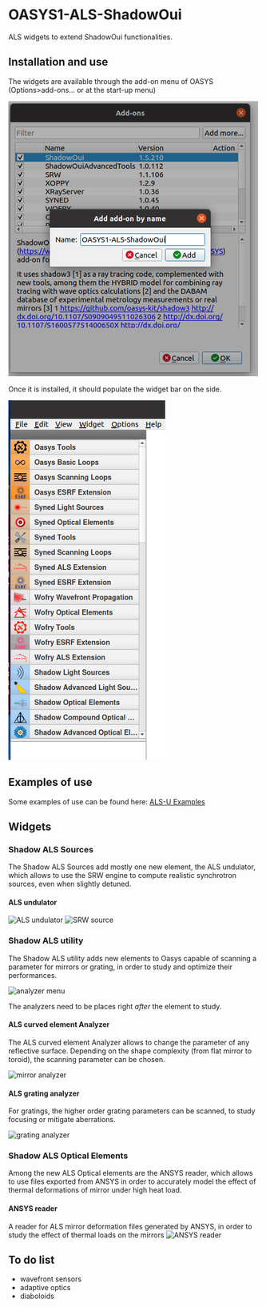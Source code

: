 # OASYS1-ALS-ShadowOui
ALS widgets to extend ShadowOui functionalities.

## Installation and use
The widgets are available through the add-on menu of OASYS (Options>add-ons... or at the start-up menu)

![addons menu](https://github.com/oasys-als-kit/OASYS1-ALS-ShadowOui/blob/master/images/addons.png "Add-on menu")

Once it is installed, it should populate the widget bar on the side.

![side menu](https://github.com/oasys-als-kit/OASYS1-ALS-ShadowOui/blob/master/images/sidemenu.png "side menu")

## Examples of use
Some examples of use can be found here: [ALS-U Examples](https://github.com/awojdyla/ALS-U_Examples)

## Widgets

### Shadow ALS Sources
The Shadow ALS Sources add mostly one new element, the ALS undulator, which allows to use the SRW engine to compute realistic synchrotron sources, even when slightly detuned.

#### ALS undulator

![ALS undulator](https://github.com/oasys-als-kit/OASYS1-ALS-ShadowOui/blob/master/images/als_undulator.png "ALS undulator") 
![SRW source](https://github.com/oasys-als-kit/OASYS1-ALS-ShadowOui/blob/master/images/srw_tab2.png "SRW  source")

### Shadow ALS utility

The Shadow ALS utility adds new elements to Oasys capable of scanning a parameter for mirrors or grating, in order to study and optimize their performances.

![analyzer menu](https://github.com/oasys-als-kit/OASYS1-ALS-ShadowOui/blob/master/images/analyzer_menu.png "analyzer menu")

The analyzers need to be places right *after* the element to study.

#### ALS curved element Analyzer
The ALS curved element Analyzer allows to change the parameter of any reflective surface. Depending on the shape complexity (from flat mirror to toroid), the scanning parameter can be chosen.

![mirror analyzer](https://github.com/oasys-als-kit/OASYS1-ALS-ShadowOui/blob/master/images/mirror_analyzer.png "mirror_analyzer")

#### ALS grating analyzer
For gratings, the higher order grating parameters can be scanned, to study focusing or mitigate aberrations.

![grating analyzer](http:github.com/oasys-als-kit/OASYS1-ALS-ShadowOui/blob/master/images/grating_analyzer.png "grating_analyzer")

### Shadow ALS Optical Elements
Among the new ALS Optical elements are the ANSYS reader, which allows to use files exported from ANSYS in order to accurately model the effect of thermal deformations of mirror under high heat load.

#### ANSYS reader
A reader for ALS mirror deformation files generated by ANSYS, in order to study the effect of thermal loads on the mirrors
![ANSYS reader](https://github.com/oasys-als-kit/OASYS1-ALS-ShadowOui/blob/master/images/ansys_reader.png "ANSYS reader")

## To do list
+ wavefront sensors
+ adaptive optics
+ diaboloids

